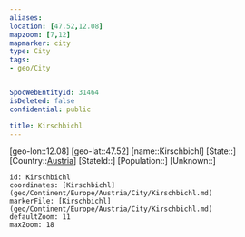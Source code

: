 ```yaml
---
aliases: 
location: [47.52,12.08]
mapzoom: [7,12] 
mapmarker: city 
type: City
tags:
- geo/City


SpocWebEntityId: 31464
isDeleted: false
confidential: public

title: Kirschbichl
---
```

[geo-lon::12.08]
[geo-lat::47.52]
[name::Kirschbichl]
[State::]
[Country::[Austria](geo/Continent/Europe/Austria.md)]
[StateId::]
[Population::]
[Unknown::]


```leaflet
id: Kirschbichl
coordinates: [Kirschbichl](geo/Continent/Europe/Austria/City/Kirschbichl.md)
markerFile: [Kirschbichl](geo/Continent/Europe/Austria/City/Kirschbichl.md)
defaultZoom: 11 
maxZoom: 18
```


